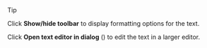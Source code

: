 <!-- markdownlint-disable-file MD041 -->
> [!TIP]
> Click **Show/hide toolbar** <i class="ph ph-text-a-underline" aria-hidden="true"></i> to display formatting options for the text.
>
> Click **Open text editor in dialog** (<i class="ph ph-arrow-square-out" aria-hidden="true"></i>) to edit the text in a larger editor.
